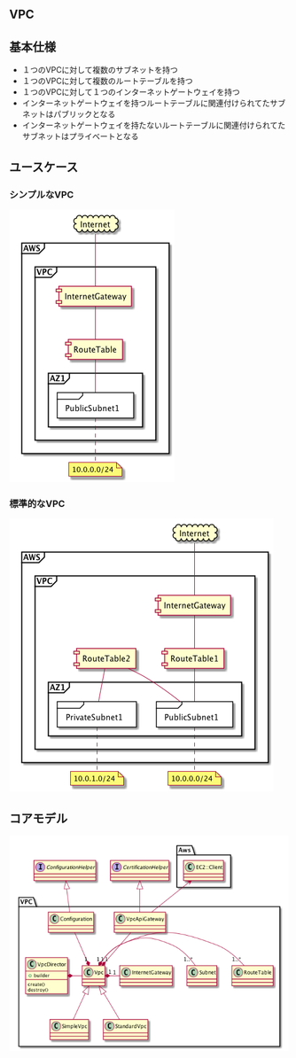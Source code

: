 VPC
---

## 基本仕様
+ １つのVPCに対して複数のサブネットを持つ
+ １つのVPCに対して複数のルートテーブルを持つ
+ １つのVPCに対して１つのインターネットゲートウェイを持つ
+ インターネットゲートウェイを持つルートテーブルに関連付けられてたサブネットはパブリックとなる
+ インターネットゲートウェイを持たないルートテーブルに関連付けられてたサブネットはプライベートとなる

## ユースケース
### シンプルなVPC
![](./images/simple.png)

### 標準的なVPC
![](./images/standard.png)

## コアモデル
![](./images/core_model.png)
